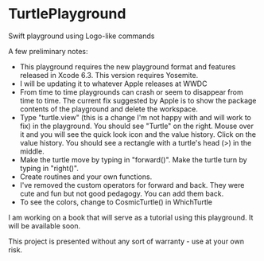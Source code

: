 # TurtlePlayground
Swift playground using Logo-like commands

A few preliminary notes:

* This playground requires the new playground format and features released in Xcode 6.3. This version requires Yosemite.
* I will be updating it to whatever Apple releases at WWDC
* From time to time playgrounds can crash or seem to disappear from time to time. The current fix suggested by Apple is to show the package contents of the playground and delete the workspace.
* Type  "turtle.view" (this is a change I'm not happy with and will work to fix) in the playground. You should see "Turtle" on the right. Mouse over it and you will see the quick look icon and the value history. Click on the value history. You should see a rectangle with a turtle's head (>) in the middle.
* Make the turtle move by typing in "forward()". Make the turtle turn by typing in "right()".
* Create routines and your own functions.
* I've removed the custom operators for forward and back. They were cute and fun but not good pedagogy. You can add them back.
* To see the colors, change to CosmicTurtle() in WhichTurtle

I am working on a book that will serve as a tutorial using this playground. It will be available soon.

This project is presented without any sort of warranty - use at your own risk.

